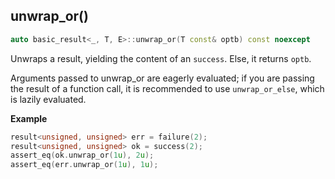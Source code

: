 ## unwrap_or()

```cpp
auto basic_result<_, T, E>::unwrap_or(T const& optb) const noexcept
```

Unwraps a result, yielding the content of an `success`. Else, it returns `optb`.

Arguments passed to unwrap_or are eagerly evaluated; if you are passing the result of a function call, it is recommended to use `unwrap_or_else`, which is lazily evaluated.

**Example**

```cpp
result<unsigned, unsigned> err = failure(2);
result<unsigned, unsigned> ok = success(2);
assert_eq(ok.unwrap_or(1u), 2u);
assert_eq(err.unwrap_or(1u), 1u);
```
